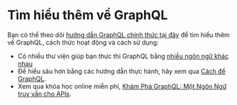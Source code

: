 # Tìm hiểu thêm về GraphQL

Bạn có thể theo dõi [hướng dẫn GraphQL chính thức tại đây](https://graphql.org/learn/) để tìm hiểu thêm về GraphQL, cách thức hoạt động và cách sử dụng:
- Có nhiều thư viện giúp bạn thực thi GraphQL bằng [nhiều ngôn ngữ khác nhau](https://graphql.org/code/)
- Để hiểu sâu hơn bằng các hướng dẫn thực hành, hãy xem qua [Cách để GraphQL](https://www.howtographql.com/).
- Xem qua khóa học online miễn phí, [Khám Phá GraphQL: Một Ngôn Ngữ truy vấn cho APIs](https://www.edx.org/course/exploring-graphql-a-query-language-for-apis).